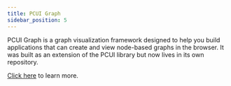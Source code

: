 ```yaml
---
title: PCUI Graph
sidebar_position: 5
---
```


PCUI Graph is a graph visualization framework designed to help you build applications that can create and view node-based graphs in the browser. It was built as an extension of the PCUI library but now lives in its own repository.

[Click here](https://playcanvas.github.io/pcui-graph) to learn more.
